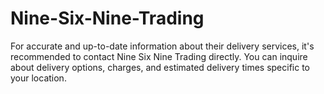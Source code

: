 # Nine-Six-Nine-Trading
For accurate and up-to-date information about their delivery services, it's recommended to contact Nine Six Nine Trading directly. You can inquire about delivery options, charges, and estimated delivery times specific to your location.
